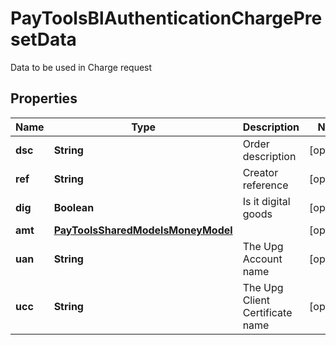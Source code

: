 

# PayToolsBlAuthenticationChargePresetData

Data to be used in Charge request

## Properties

| Name | Type | Description | Notes |
|------------ | ------------- | ------------- | -------------|
|**dsc** | **String** | Order description |  [optional] |
|**ref** | **String** | Creator reference |  [optional] |
|**dig** | **Boolean** | Is it digital goods |  [optional] |
|**amt** | [**PayToolsSharedModelsMoneyModel**](PayToolsSharedModelsMoneyModel.md) |  |  [optional] |
|**uan** | **String** | The Upg Account name |  [optional] |
|**ucc** | **String** | The Upg Client Certificate name |  [optional] |



